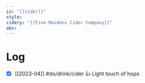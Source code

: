 ```yaml
---
is: "[[cider]]"
style: 
cidery: "[[Five Maidens Cider Company]]"
abv: 
---
```


# Log
- [x] [[2023-04]] #do/drink/cider 👍  Light touch of hops
